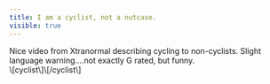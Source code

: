 ---title: I am a cyclist, not a nutcase.visible: true---<div>
  Nice video from Xtranormal describing cycling to non-cyclists. Slight language warning....not exactly G rated, but funny.
</div> \[cyclist\]\[/cyclist\]